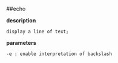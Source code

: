 ##echo

**description**

	display a line of text;

**parameters**

	-e : enable interpretation of backslash